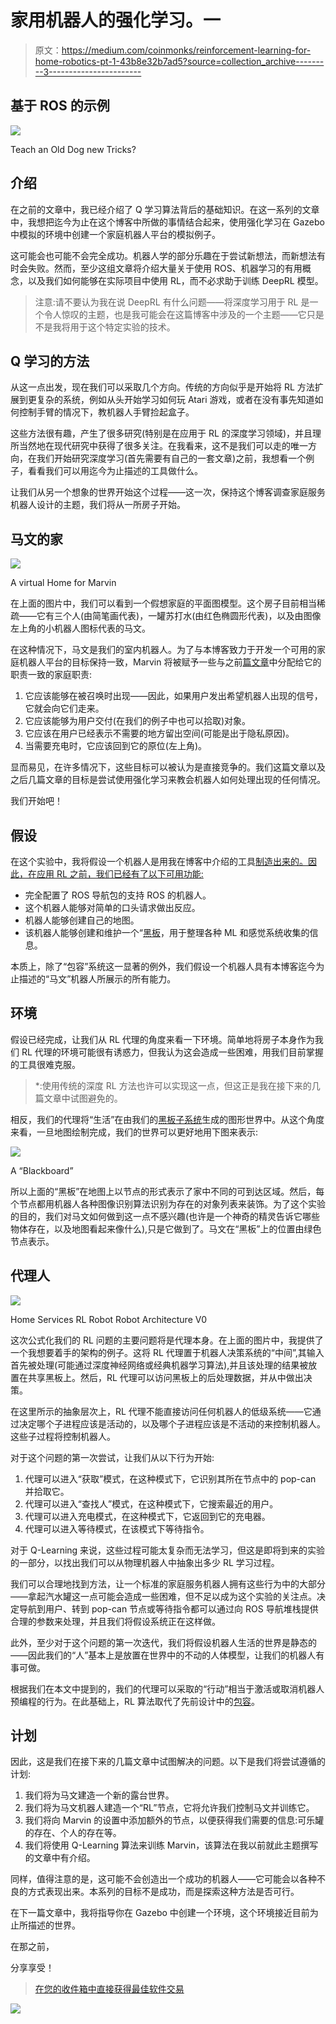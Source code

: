 # 家用机器人的强化学习。一

> 原文：<https://medium.com/coinmonks/reinforcement-learning-for-home-robotics-pt-1-43b8e32b7ad5?source=collection_archive---------3----------------------->

## 基于 ROS 的示例

![](img/fdefcfebba74579a65f33fbd89bb59c7.png)

Teach an Old Dog new Tricks?

## 介绍

在之前的文章中，我已经介绍了 Q 学习算法背后的基础知识。在这一系列的文章中，我想把迄今为止在这个博客中所做的事情结合起来，使用强化学习在 Gazebo 中模拟的环境中创建一个家庭机器人平台的模拟例子。

这可能会也可能不会完全成功。机器人学的部分乐趣在于尝试新想法，而新想法有时会失败。然而，至少这组文章将介绍大量关于使用 ROS、机器学习的有用概念，以及我们如何能够在实际项目中使用 RL，而不必求助于训练 DeepRL 模型。

> 注意:请不要认为我在说 DeepRL 有什么问题——将深度学习用于 RL 是一个令人惊叹的主题，也是我可能会在这篇博客中涉及的一个主题——它只是不是我将用于这个特定实验的技术。

## Q 学习的方法

从这一点出发，现在我们可以采取几个方向。传统的方向似乎是开始将 RL 方法扩展到更复杂的系统，例如从头开始学习如何玩 Atari 游戏，或者在没有事先知道如何控制手臂的情况下，教机器人手臂捡起盒子。

这些方法很有趣，产生了很多研究(特别是在应用于 RL 的深度学习领域)，并且理所当然地在现代研究中获得了很多关注。在我看来，这不是我们可以走的唯一方向，在我们开始研究深度学习(首先需要有自己的一套文章)之前，我想看一个例子，看看我们可以用迄今为止描述的工具做什么。

让我们从另一个想象的世界开始这个过程——这一次，保持这个博客调查家庭服务机器人设计的主题，我们将从一所房子开始。

## 马文的家

![](img/88596e69298169b16bdda01a4f2e14b3.png)

A virtual Home for Marvin

在上面的图片中，我们可以看到一个假想家庭的平面图模型。这个房子目前相当稀疏——它有三个人(由简笔画代表)，一罐苏打水(由红色椭圆形代表)，以及由图像左上角的小机器人图标代表的马文。

在这种情况下，马文是我们的室内机器人。为了与本博客致力于开发一个可用的家庭机器人平台的目标保持一致，Marvin 将被赋予一些与之前[篇文章](/@genefoxwell/introducing-marvin-3316f59b92ec)中分配给它的职责一致的家庭职责:

1.  它应该能够在被召唤时出现——因此，如果用户发出希望机器人出现的信号，它就会向它们走来。
2.  它应该能够为用户交付(在我们的例子中也可以拾取)对象。
3.  它应该在用户已经表示不需要的地方留出空间(可能是出于隐私原因)。
4.  当需要充电时，它应该回到它的原位(左上角)。

显而易见，在许多情况下，这些目标可以被认为是直接竞争的。我们这篇文章以及之后几篇文章的目标是尝试使用强化学习来教会机器人如何处理出现的任何情况。

我们开始吧！

## 假设

在这个实验中，我将假设一个机器人是用我在博客中介绍的工具[制造出来的。因此，在应用 RL 之前，我们已经有了以下可用功能:](/@genefoxwell/marvins-head-pt-1-faf260831883)

*   完全配置了 ROS 导航包的支持 ROS 的机器人。
*   这个机器人能够对简单的口头请求做出反应。
*   机器人能够创建自己的地图。
*   该机器人能够创建和维护一个“[黑板](/coinmonks/blackboard-pattern-ed3981551908)，用于整理各种 ML 和感觉系统收集的信息。

本质上，除了“包容”系统这一显著的例外，我们假设一个机器人具有本博客迄今为止描述的“马文”机器人所展示的所有能力。

## 环境

假设已经完成，让我们从 RL 代理的角度来看一下环境。简单地将房子本身作为我们 RL 代理的环境可能很有诱惑力，但我认为这会造成一些困难，用我们目前掌握的工具很难克服。

> *:使用传统的深度 RL 方法也许可以实现这一点，但这正是我在接下来的几篇文章中试图避免的。

相反，我们的代理将“生活”在由我们的[黑板子系统](/coinmonks/blackboard-pattern-ed3981551908)生成的图形世界中。从这个角度来看，一旦地图绘制完成，我们的世界可以更好地用下图来表示:

![](img/01ed83117f210a2c060f5a3ba86651a4.png)

A “Blackboard”

所以上面的“黑板”在地图上以节点的形式表示了家中不同的可到达区域。然后，每个节点都用机器人各种图像识别算法识别为存在的对象列表来装饰。为了这个实验的目的，我们对马文如何做到这一点不感兴趣(也许是一个神奇的精灵告诉它哪些物体存在，以及地图看起来像什么),只是它做到了。马文在“黑板”上的位置由绿色节点表示。

## 代理人

![](img/cc67220c314551f8be9e9c2790b83827.png)

Home Services RL Robot Robot Architecture V0

这次公式化我们的 RL 问题的主要问题将是代理本身。在上面的图片中，我提供了一个我想要着手的架构的例子。这将 RL 代理置于机器人决策系统的“中间”,其输入首先被处理(可能通过深度神经网络或经典机器学习算法),并且该处理的结果被放置在共享黑板上。然后，RL 代理可以访问黑板上的后处理数据，并从中做出决策。

在这里所示的抽象层次上，RL 代理不能直接访问任何机器人的低级系统——它通过决定哪个子进程应该是活动的，以及哪个子进程应该是不活动的来控制机器人。这些子过程将控制机器人。

对于这个问题的第一次尝试，让我们从以下行为开始:

1.  代理可以进入“获取”模式，在这种模式下，它识别其所在节点中的 pop-can 并拾取它。
2.  代理可以进入“查找人”模式，在这种模式下，它搜索最近的用户。
3.  代理可以进入充电模式，在这种模式下，它返回到它的充电器。
4.  代理可以进入等待模式，在该模式下等待指令。

对于 Q-Learning 来说，这些过程可能太复杂而无法学习，但这是即将到来的实验的一部分，以找出我们可以从物理机器人中抽象出多少 RL 学习过程。

我们可以合理地找到方法，让一个标准的家庭服务机器人拥有这些行为中的大部分——拿起汽水罐这一点可能会造成一些困难，但不足以成为这个实验的关注点。决定导航到用户、转到 pop-can 节点或等待指令都可以通过向 ROS 导航堆栈提供合理的参数来处理，并且我们将假设系统正在这样做。

此外，至少对于这个问题的第一次迭代，我们将假设机器人生活的世界是静态的——因此我们的“人”基本上是放置在世界中的不动的人体模型，让我们的机器人有事可做。

根据我们在本文中提到的，我们的代理可以采取的“行动”相当于激活或取消机器人预编程的行为。在此基础上，RL 算法取代了先前设计中的[包容](/@genefoxwell/decentralized-subsumption-8237316fb335)。

## 计划

因此，这是我们在接下来的几篇文章中试图解决的问题。以下是我们将尝试遵循的计划:

1.  我们将为马文建造一个新的露台世界。
2.  我们将为马文机器人建造一个“RL”节点，它将允许我们控制马文并训练它。
3.  我们将向 Marvin 的设置中添加额外的节点，以便获得我们需要的信息:可乐罐的存在、个人的存在等。
4.  我们将使用 Q-Learning 算法来训练 Marvin，该算法在我以前就此主题撰写的文章中有介绍。

同样，值得注意的是，这可能不会创造出一个成功的机器人——它可能会以各种不良的方式表现出来。本系列的目标不是成功，而是探索这种方法是否可行。

在下一篇文章中，我将指导你在 Gazebo 中创建一个环境，这个环境接近目前为止所描述的世界。

在那之前，

分享享受！

> [在您的收件箱中直接获得最佳软件交易](https://coincodecap.com/?utm_source=coinmonks)

[![](img/7c0b3dfdcbfea594cc0ae7d4f9bf6fcb.png)](https://coincodecap.com/?utm_source=coinmonks)